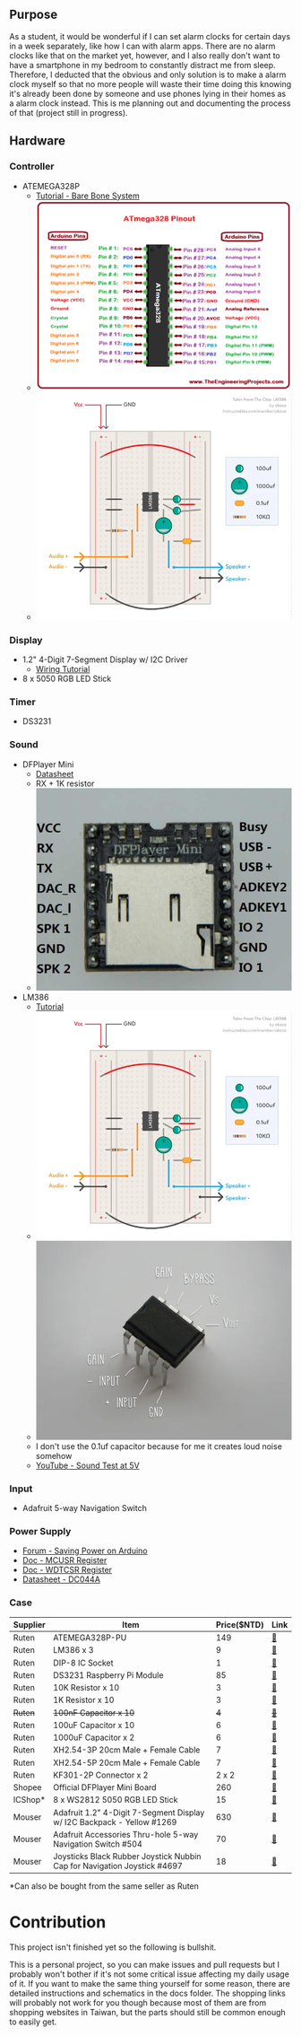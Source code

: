 ## Purpose

As a student, it would be wonderful if I can set alarm clocks for certain days in a week separately, like how I can with alarm apps. 
There are no alarm clocks like that on the market yet, however, and I also really don't want to have a smartphone in my bedroom to constantly distract me from sleep. 
Therefore, I deducted that the obvious and only solution is to make a alarm clock myself so that no more people will waste their time doing this knowing it's already been done by someone and use phones lying in their homes as a alarm clock instead. 
This is me planning out and documenting the process of that (project still in progress).
## Hardware

### Controller
- ATEMEGA328P
	- [Tutorial - Bare Bone System](https://www.instructables.com/Build-your-own-Arduino-Bare-Bone-System/)
	- ![](assets/ATmega328-Pinout.png)
	- ![](assets/FY7AID9J7GGMD65.webp)
### Display
 - 1.2" 4-Digit 7-Segment Display w/ I2C Driver
	 - [Wiring Tutorial](https://learn.adafruit.com/adafruit-led-backpack/1-2-inch-7-segment-backpack-arduino-wiring-and-setup)
 - 8 x 5050 RGB LED Stick
### Timer
- DS3231
### Sound
- DFPlayer Mini
	- [Datasheet](https://picaxe.com/docs/spe033.pdf)
	- RX + 1K resistor
	- ![](assets/Pasted_image_20250302153710.png)
- LM386
	- [Tutorial](https://www.instructables.com/Tales-From-the-Chip-LM386-Audio-Amplifier/)
	- ![](assets/FY7AID9J7GGMD65.webp)
	- ![](assets/F7HMS7DJ7GGMD63.webp)
	- I don't use the 0.1uf capacitor because for me it creates loud noise somehow
	- [YouTube - Sound Test at 5V](https://www.youtube.com/watch?v=o19-dUC6S-Y)
### Input
- Adafruit 5-way Navigation Switch
### Power Supply
- [Forum - Saving Power on Arduino](https://www.gammon.com.au/power)
- [Doc - MCUSR Register](https://onlinedocs.microchip.com/oxy/GUID-06C36746-0136-4691-8940-69BFD41FCC56-en-US-1/GUID-B79B6972-1C3C-4E51-A659-B13DB2DC6B62.html)
- [Doc - WDTCSR Register](https://onlinedocs.microchip.com/oxy/GUID-0EC909F9-8FB7-46B2-BF4B-05290662B5C3-en-US-12.1.1/GUID-0FE5D226-2F6B-4AAB-BA12-69A6E55F6E2B.html)
- [Datasheet - DC044A](https://www.lcsc.com/datasheet/lcsc_datasheet_2108131730_Korean-Hroparts-Elec-DC-044-20A_C136713.pdf)
### Case
	

| Supplier  | Item                                                                     | Price($NTD) | Link                                                                                                                                                                                        |
| --------- | ------------------------------------------------------------------------ | ----------- | ------------------------------------------------------------------------------------------------------------------------------------------------------------------------------------------- |
| Ruten     | ATEMEGA328P-PU                                                           | 149         | [🔗](https://www.ruten.com.tw/item/show?21647530414142)                                                                                                                                     |
| Ruten     | LM386 x 3                                                                | 9           | [🔗](https://www.ruten.com.tw/item/show?21647531181593)                                                                                                                                     |
| Ruten     | DIP-8 IC Socket                                                          | 1           | [🔗](https://www.ruten.com.tw/item/show?21647533630268)                                                                                                                                     |
| Ruten     | DS3231 Raspberry Pi Module                                               | 85          | [🔗](https://www.ruten.com.tw/item/show?21712564412274)                                                                                                                                     |
| Ruten     | 10K Resistor x 10                                                        | 3           | [🔗](https://www.ruten.com.tw/item/show?22343017274229)                                                                                                                                     |
| Ruten     | 1K Resistor x 10                                                         | 3           | [🔗](https://www.ruten.com.tw/item/show?22343017274229)                                                                                                                                     |
| ~~Ruten~~ | ~~100nF Capacitor x 10~~                                                 | ~~4~~       | ~~[🔗](https://www.ruten.com.tw/item/show?21647531597471)~~                                                                                                                                 |
| Ruten     | 100uF Capacitor x 10                                                     | 6           | [🔗](https://www.ruten.com.tw/item/show?21847033137504)                                                                                                                                     |
| Ruten     | 1000uF Capacitor x 2                                                     | 6           | [🔗](https://www.ruten.com.tw/item/show?21647531628443)                                                                                                                                     |
| Ruten     | XH2.54-3P 20cm Male + Female Cable                                       | 7           | [🔗](https://www.ruten.com.tw/item/show?21647533187018)                                                                                                                                     |
| Ruten     | XH2.54-5P 20cm Male + Female Cable                                       | 7           | [🔗](https://www.ruten.com.tw/item/show?21647533182541)                                                                                                                                     |
| Ruten     | KF301-2P Connector x 2                                                   | 2 x 2       | [🔗](https://www.ruten.com.tw/item/show?21647533607633)                                                                                                                                     |
| Shopee    | Official DFPlayer Mini Board                                             | 260         | [🔗](https://shopee.tw/%E7%8F%BE%E8%B2%A8-DFPlayer-Mini-MP3%E6%92%AD%E6%94%BE%E6%A8%A1%E7%B5%84-TF%E5%8D%A1-%E6%94%AF%E6%8F%B4MP3-WAV-WMA-DFRobot%E5%8E%9F%E5%BB%A0-i.10207300.23224105691) |
| ICShop*   | 8 x WS2812 5050 RGB LED Stick                                            | 15          | [🔗](https://www.icshop.com.tw/products/368011400509)                                                                                                                                       |
| Mouser    | Adafruit 1.2" 4-Digit 7-Segment Display w/ I2C Backpack - Yellow #1269   | 630         | [🔗](https://www.mouser.tw/ProductDetail/Adafruit/1269?qs=GURawfaeGuAAbBTnuv6RdQ%3D%3D)                                                                                                     |
| Mouser    | Adafruit Accessories Thru-hole 5-way Navigation Switch #504              | 70          | [🔗](https://www.mouser.tw/ProductDetail/Adafruit/504?qs=GURawfaeGuDZqvgMgBwIbQ%3D%3D)                                                                                                      |
| Mouser    | Joysticks Black Rubber Joystick Nubbin Cap for Navigation Joystick #4697 | 18          | [🔗](https://www.mouser.tw/ProductDetail/Adafruit/4697?qs=hWgE7mdIu5RXjf6tuH%2FSXA%3D%3D)                                                                                                   |

\*Can also be bought from the same seller as Ruten

# Contribution

This project isn't finished yet so the following is bullshit.

This is a personal project, so you can make issues and pull requests but I probably won't bother if it's not some critical issue affecting my daily usage of it.
If you want to make the same thing yourself for some reason, there are detailed instructions and schematics in the docs folder. The shopping links will probably not work for you though because most of them are from shopping websites in Taiwan, but the parts should still be common enough to easily get.